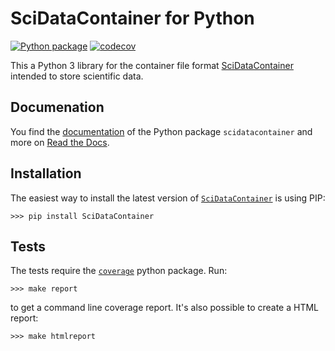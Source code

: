 # SciDataContainer for Python

[![Python package](https://github.com/svenkleinert/scidatacontainer/actions/workflows/python-package.yml/badge.svg)](https://github.com/svenkleinert/scidatacontainer/actions/workflows/python-package.yml)
[![codecov](https://codecov.io/gh/svenkleinert/scidatacontainer/branch/main/graph/badge.svg?token=P3RFBHLFAN)](https://codecov.io/gh/svenkleinert/scidatacontainer)

This a Python 3 library for the container file format [SciDataContainer](https://github.com/reincas/scidatacontainer) intended to store scientific data.

## Documenation

You find the [documentation](https://scidatacontainer.readthedocs.io/en/latest/python_library) of the Python package `scidatacontainer` and more on [Read the Docs](https://readthedocs.org/).

## Installation

The easiest way to install the latest version of [`SciDataContainer`](https://pypi.org/project/scidatacontainer/) is using PIP:
```
>>> pip install SciDataContainer
```

## Tests

The tests require the [`coverage`](https://pypi.org/project/coverage/) python package. Run:
```
>>> make report
```
to get a command line coverage report. It's also possible to create a HTML report:
```
>>> make htmlreport
```

